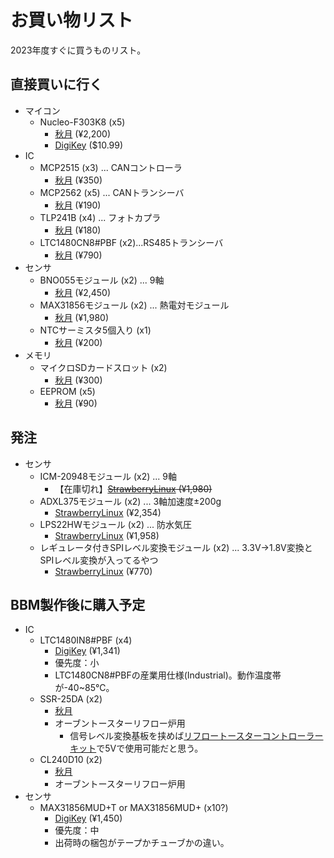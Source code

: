# お買い物リスト

2023年度すぐに買うものリスト。

## 直接買いに行く

- マイコン
  - Nucleo-F303K8 (x5)
    - [秋月](https://akizukidenshi.com/catalog/g/gM-10172/) (¥2,200)
    - [DigiKey](https://www.digikey.jp/short/vvwbvcq3) ($10.99)
- IC
  - MCP2515 (x3) ... CANコントローラ
    - [秋月](https://akizukidenshi.com/catalog/g/gI-12030/) (¥350)
  - MCP2562 (x5) ... CANトランシーバ
    - [秋月](https://akizukidenshi.com/catalog/g/gI-14383/) (¥190)
  - TLP241B (x4) ... フォトカプラ
    - [秋月](https://akizukidenshi.com/catalog/g/gI-16705/) (¥180)
  - LTC1480CN8#PBF (x2)...RS485トランシーバ
    - [秋月](https://akizukidenshi.com/catalog/g/gI-16602/) (¥790)
- センサ
  - BNO055モジュール (x2) ... 9軸
    - [秋月](https://akizukidenshi.com/catalog/g/gK-16996/) (¥2,450)
  - MAX31856モジュール (x2) ... 熱電対モジュール
    - [秋月](https://akizukidenshi.com/catalog/g/gM-08218/) (¥1,980)
  - NTCサーミスタ5個入り (x1)
    - [秋月](https://akizukidenshi.com/catalog/g/gP-05251/) (¥200)
- メモリ
  - マイクロSDカードスロット (x2)
    - [秋月](https://akizukidenshi.com/catalog/g/gK-05488/) (¥300)
  - EEPROM (x5)
    - [秋月](https://akizukidenshi.com/catalog/g/gI-03568/) (¥90)

## 発注

- センサ
  - ICM-20948モジュール (x2) ... 9軸
    - 【在庫切れ】~~[StrawberryLinux](https://strawberry-linux.com/catalog/items?code=20948) (¥1,980)~~
  - ADXL375モジュール (x2) ... 3軸加速度±200g
    - [StrawberryLinux](https://strawberry-linux.com/catalog/items?code=12112) (¥2,354)
  - LPS22HWモジュール (x2) ... 防水気圧
    - [StrawberryLinux](https://strawberry-linux.com/catalog/items?code=12133) (¥1,958)
  - レギュレータ付きSPIレベル変換モジュール (x2) ... 3.3V->1.8V変換とSPIレベル変換が入ってるやつ
    - [StrawberryLinux](https://strawberry-linux.com/catalog/items?code=10304) (¥770)

## BBM製作後に購入予定

- IC
  - LTC1480IN8#PBF (x4)
    - [DigiKey](https://www.digikey.jp/ja/products/detail/analog-devices-inc/LTC1480IN8-PBF/963146) (¥1,341)
    - 優先度：小
    - LTC1480CN8#PBFの産業用仕様(Industrial)。動作温度帯が-40~85℃。
  - SSR-25DA (x2)
    - [秋月](https://akizukidenshi.com/catalog/g/gI-14017/)
    - オーブントースターリフロー炉用
      - 信号レベル変換基板を挟めば[リフロートースターコントローラーキット](https://mag.switch-science.com/2013/10/15/toaster-controller/)で5Vで使用可能だと思う。
  - CL240D10 (x2)
    - [秋月](https://www.mouser.jp/ProductDetail/Crydom/CL240D10?qs=3FxHq6lNtC7Q6TB3CqdpvA%3D%3D)
    - オーブントースターリフロー炉用
- センサ
  - MAX31856MUD+T or MAX31856MUD+ (x10?)
    - [DigiKey](https://www.digikey.jp/ja/products/detail/analog-devices-inc-maxim-integrated/MAX31856MUD-T/5050206) (¥1,450)
    - 優先度：中
    - 出荷時の梱包がテープかチューブかの違い。
